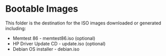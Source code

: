 # Bootable Images

This folder is the destination for the ISO images downloaded or generated including:

* Memtest 86 - memtest86.iso (optional)
* HP Driver Update CD - update.iso (optional)
* Debian OS installer - debian.iso
